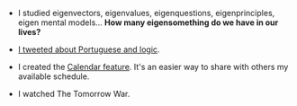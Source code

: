 - I studied eigenvectors, eigenvalues, eigenquestions, eigenprinciples, eigen mental models... **How many eigensomething do we have in our lives?**

- [I tweeted about Portuguese and logic](https://twitter.com/arantespp/status/1411324834550796290).

- I created the [Calendar feature](/calendar). It's an easier way to share with others my available schedule.

- I watched The Tomorrow War.
